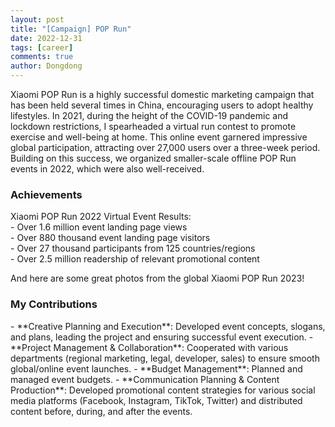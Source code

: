 ```yaml
---
layout: post
title: "[Campaign] POP Run"
date: 2022-12-31
tags: [career]
comments: true
author: Dongdong
---
```


Xiaomi POP Run is a highly successful domestic marketing campaign that has been held several times in China, encouraging users to adopt healthy lifestyles.  In 2021, during the height of the COVID-19 pandemic and lockdown restrictions, I spearheaded a virtual run contest to promote exercise and well-being at home. This online event garnered impressive global participation, attracting over 27,000 users over a three-week period. Building on this success, we organized smaller-scale offline POP Run events in 2022, which were also well-received.

<h3>Achievements</h3>
Xiaomi POP Run 2022 Virtual Event Results:<br>
- Over 1.6 million event landing page views <br>
- Over 880 thousand event landing page visitors <br>
- Over 27 thousand participants from 125 countries/regions <br>
- Over 2.5 million readership of relevant promotional content <br>

And here are some great photos from the global Xiaomi POP Run 2023!

<h3>My Contributions</h3>
- **Creative Planning and Execution**: Developed event concepts, slogans, and plans, leading the project and ensuring successful event execution.
- **Project Management & Collaboration**: Cooperated with various departments (regional marketing, legal, developer, sales) to ensure smooth global/online event launches.
- **Budget Management**: Planned and managed event budgets.
- **Communication Planning & Content Production**: Developed promotional content strategies for various social media platforms (Facebook, Instagram, TikTok, Twitter) and distributed content before, during, and after the events.
